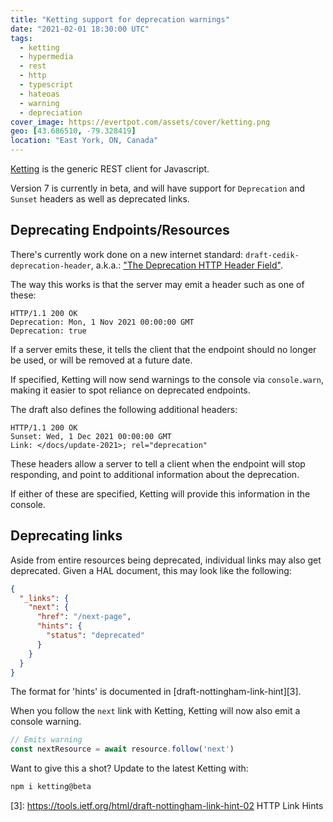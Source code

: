 ```yaml
---
title: "Ketting support for deprecation warnings"
date: "2021-02-01 18:30:00 UTC"
tags:
  - ketting
  - hypermedia
  - rest
  - http
  - typescript
  - hateoas
  - warning
  - depreciation
cover_image: https://evertpot.com/assets/cover/ketting.png
geo: [43.686510, -79.328419]
location: "East York, ON, Canada"
---
```


[Ketting][1] is the generic REST client for Javascript.

Version 7 is currently in beta, and will have support for `Deprecation`
and `Sunset` headers as well as deprecated links.


Deprecating Endpoints/Resources
-------------------------------

There's currently work done on a new internet standard:
`draft-cedik-deprecation-header`, a.k.a.:
["The Deprecation HTTP Header Field"][2].

The way this works is that the server may emit a header such as one of these:

```http
HTTP/1.1 200 OK
Deprecation: Mon, 1 Nov 2021 00:00:00 GMT
Deprecation: true
```

If a server emits these, it tells the client that the endpoint should no
longer be used, or will be removed at a future date.

If specified, Ketting will now send warnings to the console via `console.warn`,
making it easier to spot reliance on deprecated endpoints.

The draft also defines the following additional headers:

```http
HTTP/1.1 200 OK
Sunset: Wed, 1 Dec 2021 00:00:00 GMT
Link: </docs/update-2021>; rel="deprecation"
```

These headers allow a server to tell a client when the endpoint will stop
responding, and point to additional information about the deprecation.

If either of these are specified, Ketting will provide this information in
the console.


Deprecating links
-----------------

Aside from entire resources being deprecated, individual links may also get
deprecated. Given a HAL document, this may look like the following:

```json
{
  "_links": {
    "next": {
      "href": "/next-page",
      "hints": {
        "status": "deprecated"
      }
    }
  }
}
```

The format for 'hints' is documented in [draft-nottingham-link-hint][3].

When you follow the `next` link with Ketting, Ketting will now also emit
a console warning.

```typescript
// Emits warning
const nextResource = await resource.follow('next')
```

Want to give this a shot? Update to the latest Ketting with:

```sh
npm i ketting@beta
```

[1]: https://github.com/badgateway/ketting/
[2]: https://tools.ietf.org/html/draft-cedik-deprecation-header
[3]: https://tools.ietf.org/html/draft-nottingham-link-hint-02 HTTP Link Hints
